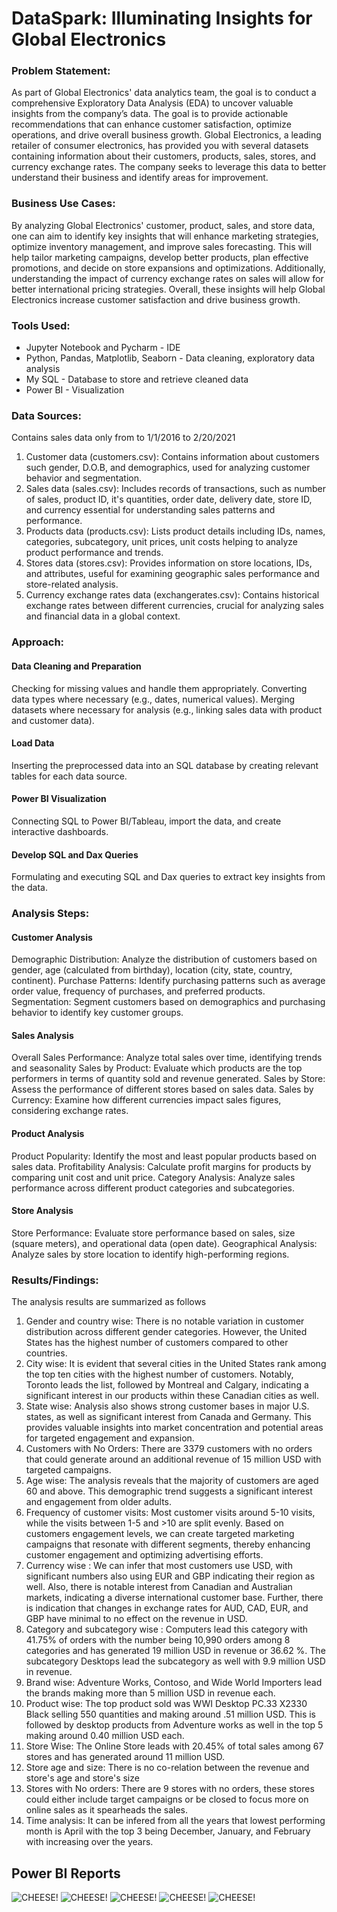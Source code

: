 
# DataSpark: Illuminating Insights for Global Electronics

### Problem Statement:

As part of Global Electronics' data analytics team, the goal is to conduct a comprehensive Exploratory Data Analysis (EDA) to uncover valuable insights from the company’s data. The goal is to provide actionable recommendations that can enhance customer satisfaction, optimize operations, and drive overall business growth.
Global Electronics, a leading retailer of consumer electronics, has provided you with several datasets containing information about their customers, products, sales, stores, and currency exchange rates. The company seeks to leverage this data to better understand their business and identify areas for improvement.

### Business Use Cases:

By analyzing Global Electronics' customer, product, sales, and store data, one can aim to identify key insights that will enhance marketing strategies, optimize inventory management, and improve sales forecasting. This will help tailor marketing campaigns, develop better products, plan effective promotions, and decide on store expansions and optimizations. Additionally, understanding the impact of currency exchange rates on sales will allow for better international pricing strategies. Overall, these insights will help Global Electronics increase customer satisfaction and drive business growth.

### Tools Used:

- Jupyter Notebook and Pycharm - IDE
- Python, Pandas, Matplotlib, Seaborn - Data cleaning, exploratory data analysis
- My SQL - Database to store and retrieve cleaned data 
- Power BI - Visualization 

### Data Sources:

Contains sales data only from to 1/1/2016 to 2/20/2021

1. Customer data (customers.csv): Contains information about customers such gender, D.O.B, and demographics, used for analyzing customer behavior and segmentation.
2. Sales data (sales.csv): Includes records of transactions, such as number of sales, product ID, it's quantities, order date, delivery date, store ID, and currency essential for understanding sales patterns and performance.
3. Products data (products.csv): Lists product details including IDs, names, categories, subcategory, unit prices, unit costs helping to analyze product performance and trends.
4. Stores data (stores.csv): Provides information on store locations, IDs, and attributes, useful for examining geographic sales performance and store-related analysis.
5. Currency exchange rates data (exchangerates.csv): Contains historical exchange rates between different currencies, crucial for analyzing sales and financial data in a global context.


### Approach:

#### Data Cleaning and Preparation

Checking for missing values and handle them appropriately.
Converting data types where necessary (e.g., dates, numerical values).
Merging datasets where necessary for analysis (e.g., linking sales data with product and customer data).

#### Load Data

Inserting the preprocessed data into an SQL database by creating relevant tables for each data source.

#### Power BI Visualization

 Connecting SQL to Power BI/Tableau, import the data, and create interactive dashboards.
 
#### Develop SQL and Dax Queries

Formulating and executing SQL and Dax queries to extract key insights from the data.

### Analysis Steps:

#### Customer Analysis

Demographic Distribution: Analyze the distribution of customers based on gender, age (calculated from birthday), location (city, state, country, continent).
Purchase Patterns: Identify purchasing patterns such as average order value, frequency of purchases, and preferred products.
Segmentation: Segment customers based on demographics and purchasing behavior to identify key customer groups.

#### Sales Analysis

Overall Sales Performance: Analyze total sales over time, identifying trends and seasonality
Sales by Product: Evaluate which products are the top performers in terms of quantity sold and revenue generated.
Sales by Store: Assess the performance of different stores based on sales data.
Sales by Currency: Examine how different currencies impact sales figures, considering exchange rates.

#### Product Analysis
Product Popularity: Identify the most and least popular products based on sales data.
Profitability Analysis: Calculate profit margins for products by comparing unit cost and unit price.
Category Analysis: Analyze sales performance across different product categories and subcategories.

#### Store Analysis
Store Performance: Evaluate store performance based on sales, size (square meters), and operational data (open date).
Geographical Analysis: Analyze sales by store location to identify high-performing regions.

### Results/Findings:

The analysis results are summarized as follows

1. Gender and country wise: There is no notable variation in customer distribution across different gender categories. However, the United States has the highest number of customers compared to other countries.
2. City wise: It is evident that several cities in the United States rank among the top ten cities with the highest number of customers. Notably, Toronto leads the list, followed by Montreal and Calgary, indicating a significant interest in our products within these Canadian cities as well.
3. State wise: Analysis also shows strong customer bases in major U.S. states, as well as significant interest from Canada and Germany. This provides valuable insights into market concentration and potential areas for targeted engagement and expansion.
4. Customers with No Orders: There are 3379 customers with no orders that could generate around an additional revenue of 15 million USD with targeted campaigns.
5. Age wise: The analysis reveals that the majority of customers are aged 60 and above. This demographic trend suggests a significant interest and engagement from older adults.
6. Frequency of customer visits: Most customer visits around 5-10 visits, while the visits between 1-5 and >10 are split evenly. Based on customers engagement levels, we can create targeted marketing campaigns that resonate with different segments, thereby enhancing customer engagement and optimizing advertising efforts.
7. Currency wise : We can infer that most customers use USD, with significant numbers also using EUR and GBP indicating their region as well. Also, there is notable interest from Canadian and Australian markets, indicating a diverse international customer base. Further, there is indication that changes in exchange rates for AUD, CAD, EUR, and GBP have minimal to no effect on the revenue in USD.
8. Category and subcategory wise : Computers lead this category with 41.75% of orders with the number being 10,990 orders among 8 categories and has generated 19 million USD in revenue or 36.62 %. The subcategory Desktops lead the subcategory as well with 9.9 million USD in revenue.
9. Brand wise: Adventure Works, Contoso, and Wide World Importers lead the brands making more than 5 million USD in revenue each.
10. Product wise: The top product sold was WWI Desktop PC.33 X2330 Black selling 550 quantities and making around .51 million USD. This is followed by desktop products from Adventure works as well in the top 5 making around 0.40 million USD each.
11. Store Wise: The Online Store leads with 20.45% of total sales among 67 stores and has generated around 11 million USD.
12. Store age and size: There is no co-relation between the revenue and store's age and store's size
13. Stores with No orders: There are 9 stores with no orders, these stores could either include target campaigns or be closed to focus more on online sales as it spearheads the sales.
14. Time analysis: It can be infered from all the years that lowest performing month is April with the top 3 being December, January, and February with increasing over the years.

## Power BI Reports

![CHEESE!](DataSparkHP.png)
![CHEESE!](Yearly.png)
![CHEESE!](Customers.png)
![CHEESE!](Stores.png)
![CHEESE!](Product.png)



